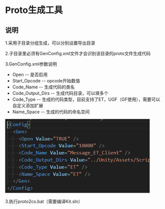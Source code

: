 # Proto生成工具

## 说明

1.采用子目录分组生成，可以分别设置导出目录

2.子目录里必须有GenConfig.xml文件才会识别该目录的proto文件生成代码

3.GenConfig.xml参数说明

  - Open -- 是否启用
  - Start_Opcode -- opcode开始数值
  - Code_Name -- 生成代码的类名
  - Code_Output_Dirs -- 生成代码目录，可以填多个
  - Code_Type -- 生成的代码类型，目前支持了ET，UGF（GF使用），需要可以自定义添加扩展
  - Name_Space -- 生成的代码的命名空间

![](png/proto_genconfig.png)

3.执行proto2cs.bat（需要编译Kit.sln）